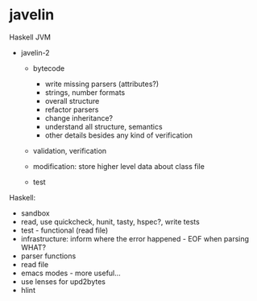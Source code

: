 javelin
=======

Haskell JVM

* javelin-2
  * bytecode
    * write missing parsers (attributes?)
    * strings, number formats
    * overall structure
    * refactor parsers
    * change inheritance?
    * understand all structure, semantics
    * other details besides any kind of verification

  * validation, verification

  * modification: store higher level data about class file

  * test

Haskell:
* sandbox
* read, use quickcheck, hunit, tasty, hspec?, write tests
* test - functional (read file)
* infrastructure: inform where the error happened - EOF when parsing WHAT?
* parser functions
* read file
* emacs modes - more useful...
* use lenses for upd2bytes
* hlint
